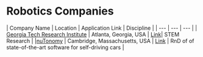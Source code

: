 # Robotics Companies 

| Company Name | Location | Application Link | Discipline |
| --- | --- | --- |
| [Georgia Tech Research Institute](https://gtri.gatech.edu/) | Atlanta, Georgia, USA | [Link](https://www.northstarats.com/Georgia-Tech-Research-Institute)| STEM Research |
|[nuTonomy](www.nutonomy.com) | Cambridge, Massachusetts, USA | [Link](http://www.nutonomy.com/jobs.html) | RnD of of state-of-the-art software for self-driving cars |
